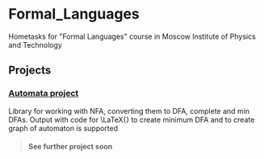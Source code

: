 # Formal_Languages
Hometasks for "Formal Languages" course in Moscow Institute of Physics and Technology


## Projects
### [Automata project](https://github.com/KushneryukSergey/Formal_Languages/tree/automata/automata)
Library for working with NFA, converting them to DFA, complete and min DFAs. Output with code for \LaTeX{} to create minimum DFA and to create graph of automaton is supported

> #### See further project soon

